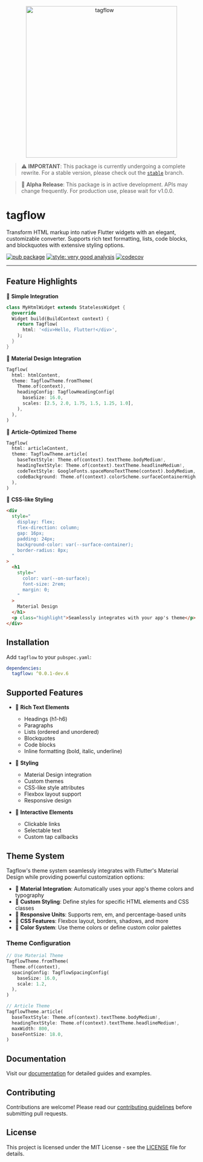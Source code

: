 <p align="center">
  <picture>
    <source media="(prefers-color-scheme: dark)" srcset="https://github.com/devaryakjha/tagflow/raw/main/assets/dark/logo.svg">
    <source media="(prefers-color-scheme: light)" srcset="https://github.com/devaryakjha/tagflow/raw/main/assets/light/logo.svg">
    <img alt="tagflow" src="https://github.com/devaryakjha/tagflow/raw/main/assets/dark/logo.svg" width="400">
  </picture>
</p>

> ⚠️ **IMPORTANT**: This package is currently undergoing a complete rewrite. For a stable version, please check out the [`stable`](https://github.com/devaryakjha/tagflow/tree/stable) branch.

> 🚧 **Alpha Release**: This package is in active development. APIs may change frequently. For production use, please wait for v1.0.0.

# tagflow

Transform HTML markup into native Flutter widgets with an elegant, customizable converter. Supports rich text formatting, lists, code blocks, and blockquotes with extensive styling options.

[![pub package](https://img.shields.io/pub/v/tagflow.svg?label=tagflow&color=orange)](https://pub.dev/packages/tagflow)
[![style: very good analysis](https://img.shields.io/badge/style-very_good_analysis-B22C89.svg)](https://pub.dev/packages/very_good_analysis)
[![codecov](https://codecov.io/gh/devaryakjha/tagflow/branch/main/graph/badge.svg)](https://codecov.io/gh/devaryakjha/tagflow)

---

## Feature Highlights

🚀 **Simple Integration**

```dart
class MyHtmlWidget extends StatelessWidget {
  @override
  Widget build(BuildContext context) {
    return Tagflow(
      html: '<div>Hello, Flutter!</div>',
    );
  }
}
```

🎨 **Material Design Integration**

```dart
Tagflow(
  html: htmlContent,
  theme: TagflowTheme.fromTheme(
    Theme.of(context),
    headingConfig: TagflowHeadingConfig(
      baseSize: 16.0,
      scales: [2.5, 2.0, 1.75, 1.5, 1.25, 1.0],
    ),
  ),
)
```

📝 **Article-Optimized Theme**

```dart
Tagflow(
  html: articleContent,
  theme: TagflowTheme.article(
    baseTextStyle: Theme.of(context).textTheme.bodyMedium!,
    headingTextStyle: Theme.of(context).textTheme.headlineMedium!,
    codeTextStyle: GoogleFonts.spaceMonoTextTheme(context).bodyMedium,
    codeBackground: Theme.of(context).colorScheme.surfaceContainerHigh,
  ),
)
```

🎯 **CSS-like Styling**

```html
<div
  style="
    display: flex;
    flex-direction: column;
    gap: 16px;
    padding: 24px;
    background-color: var(--surface-container);
    border-radius: 8px;
  "
>
  <h1
    style="
      color: var(--on-surface);
      font-size: 2rem;
      margin: 0;
    "
  >
    Material Design
  </h1>
  <p class="highlight">Seamlessly integrates with your app's theme</p>
</div>
```

## Installation

Add `tagflow` to your `pubspec.yaml`:

```yaml
dependencies:
  tagflow: ^0.0.1-dev.6
```

## Supported Features

- 📝 **Rich Text Elements**

  - Headings (h1-h6)
  - Paragraphs
  - Lists (ordered and unordered)
  - Blockquotes
  - Code blocks
  - Inline formatting (bold, italic, underline)

- 🎨 **Styling**

  - Material Design integration
  - Custom themes
  - CSS-like style attributes
  - Flexbox layout support
  - Responsive design

- 🔗 **Interactive Elements**
  - Clickable links
  - Selectable text
  - Custom tap callbacks

## Theme System

Tagflow's theme system seamlessly integrates with Flutter's Material Design while providing powerful customization options:

- 🎨 **Material Integration**: Automatically uses your app's theme colors and typography
- 🔧 **Custom Styling**: Define styles for specific HTML elements and CSS classes
- 📏 **Responsive Units**: Supports rem, em, and percentage-based units
- 🎯 **CSS Features**: Flexbox layout, borders, shadows, and more
- 🌈 **Color System**: Use theme colors or define custom color palettes

### Theme Configuration

```dart
// Use Material Theme
TagflowTheme.fromTheme(
  Theme.of(context),
  spacingConfig: TagflowSpacingConfig(
    baseSize: 16.0,
    scale: 1.2,
  ),
)

// Article Theme
TagflowTheme.article(
  baseTextStyle: Theme.of(context).textTheme.bodyMedium!,
  headingTextStyle: Theme.of(context).textTheme.headlineMedium!,
  maxWidth: 800,
  baseFontSize: 18.0,
)
```

## Documentation

Visit our [documentation](https://docs.arya.run/tagflow) for detailed guides and examples.

## Contributing

Contributions are welcome! Please read our [contributing guidelines](CONTRIBUTING.md) before submitting pull requests.

## License

This project is licensed under the MIT License - see the [LICENSE](LICENSE) file for details.
